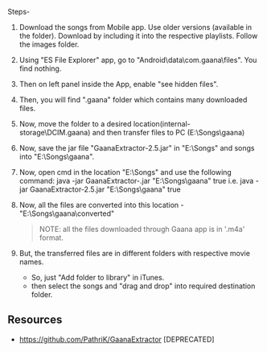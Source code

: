 Steps-
1. Download the songs from Mobile app. Use older versions (available in the folder). Download by including it into the respective playlists. Follow the images folder.
2. Using "ES File Explorer" app, go to "Android\data\com.gaana\files". You find nothing.
3. Then on left panel inside the App, enable "see hidden files".
4. Then, you will find ".gaana" folder which contains many downloaded files.
5. Now, move the folder to a desired location(internal-storage\DCIM\.gaana) and then transfer files to PC (E:\Songs\gaana)
6. Now, save the jar file "GaanaExtractor-2.5.jar" in "E:\Songs" and songs into "E:\Songs\gaana".
7. Now, open cmd in the location "E:\Songs" and use the following command:
	java -jar GaanaExtractor-<version>.jar "E:\Songs\gaana\" true
i.e.    java -jar GaanaExtractor-2.5.jar "E:\Songs\gaana" true

8. Now, all the files are converted into this location - "E:\Songs\gaana\converted"
	> NOTE: all the files downloaded through Gaana app is in '.m4a' format.
	
9. But, the transferred files are in different folders with respective movie names.
	- So, just "Add folder to library" in iTunes.
	- then select the songs and "drag and drop" into required destination folder.


## Resources
* https://github.com/PathriK/GaanaExtractor [DEPRECATED]
